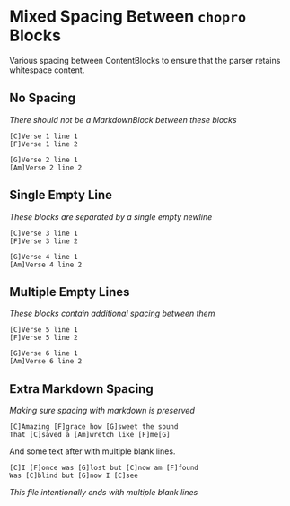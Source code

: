 # Mixed Spacing Between `chopro` Blocks

Various spacing between ContentBlocks to ensure that the parser retains whitespace content.

## No Spacing

_There should not be a MarkdownBlock between these blocks_

```chopro
[C]Verse 1 line 1
[F]Verse 1 line 2
```
```chopro
[G]Verse 2 line 1
[Am]Verse 2 line 2
```

## Single Empty Line

_These blocks are separated by a single empty newline_

```chopro
[C]Verse 3 line 1
[F]Verse 3 line 2
```

```chopro
[G]Verse 4 line 1
[Am]Verse 4 line 2
```

## Multiple Empty Lines

_These blocks contain additional spacing between them_

```chopro
[C]Verse 5 line 1
[F]Verse 5 line 2
```



```chopro
[G]Verse 6 line 1
[Am]Verse 6 line 2
```


## Extra Markdown Spacing

_Making sure spacing with markdown is preserved_

```chopro
[C]Amazing [F]grace how [G]sweet the sound
That [C]saved a [Am]wretch like [F]me[G]
```


And some text after with multiple blank lines.



```chopro
[C]I [F]once was [G]lost but [C]now am [F]found
Was [C]blind but [G]now I [C]see
```


_This file intentionally ends with multiple blank lines_



